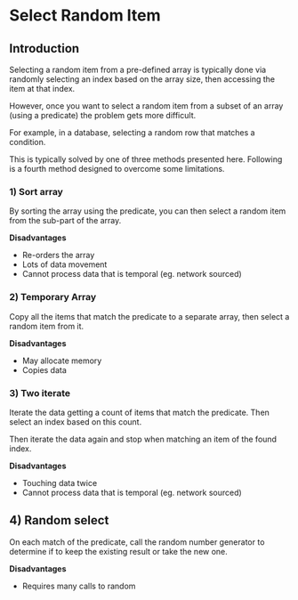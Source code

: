 # Select Random Item

## Introduction

Selecting a random item from a pre-defined array is typically done via randomly selecting an index based on the array size, then accessing the item at that index.

However, once you want to select a random item from a subset of an array (using a predicate) the problem gets more difficult.

For example, in a database, selecting a random row that matches a condition.

This is typically solved by one of three methods presented here. Following is a fourth method designed to overcome some limitations.

### 1) Sort array

By sorting the array using the predicate, you can then select a random item from the sub-part of the array.


**Disadvantages**
 - Re-orders the array
 - Lots of data movement
 - Cannot process data that is temporal (eg. network sourced)

### 2) Temporary Array

Copy all the items that match the predicate to a separate array, then select a random item from it.

**Disadvantages**
 - May allocate memory
 - Copies data

### 3) Two iterate

Iterate the data getting a count of items that match the predicate. Then select an index based on this count. 

Then iterate the data again and stop when matching an item of the found index.


**Disadvantages**
 - Touching data twice
 - Cannot process data that is temporal (eg. network sourced)

## 4) Random select

On each match of the predicate, call the random number generator to determine if to keep the existing result or take the new one.



**Disadvantages**
 - Requires many calls to random

